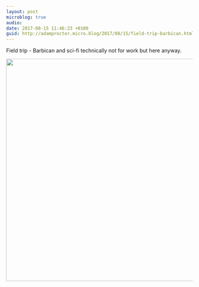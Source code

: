 ```yaml
---
layout: post
microblog: true
audio: 
date: 2017-08-15 11:46:23 +0100
guid: http://adamprocter.micro.blog/2017/08/15/field-trip-barbican.html
---
```

Field trip - Barbican and sci-fi technically not for work but here anyway.

<img src="http://discursive.adamprocter.co.uk/uploads/2017/aed5ce9ff7.jpg" width="600" height="600" />
